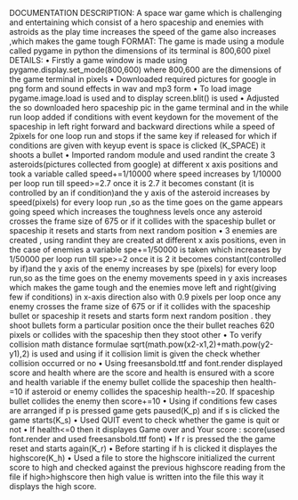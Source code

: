 DOCUMENTATION
DESCRIPTION:
A space war game which is challenging and entertaining which consist of a hero spaceship and enemies with astroids as the play time increases the speed of the game also increases ,which makes the game tough
FORMAT:
The game is made using a module called pygame in python the dimensions of its terminal is 800,600 pixel
DETAILS:
•	Firstly a game window is made using pygame.display.set_mode(800,600) where 800,600 are the dimensions of the game terminal in pixels
•	Downloaded required pictures for google in png form and sound effects in wav and mp3 form
•	To load image pygame.image.load is used and to display screen.blit() is used
•	 Adjusted the so downloaded hero spaceship pic in the game terminal and in the while run loop added if conditions with event keydown for the movement of the spaceship in left right forward and backward directions while a speed of 2pixels for one loop run and stops if the same key if released for which if conditions are given with keyup event is space is clicked (K_SPACE) it shoots a bullet
•	Imported random module and used randint the create 3 asteroids(pictures collected from google) at different x axis positions and took a variable called speed+=1/10000 where speed increases by 1/10000 per loop run till speed>=2.7 once it is 2.7 it becomes constant (it is controlled by an if condition)and the y axis of the asteroid increases by speed(pixels) for every loop run ,so as the time goes on the game appears going speed which increases the toughness levels once any asteroid crosses the frame size of 675 or if it collides with the spaceship bullet or spaceship it resets and starts from next random position
•	 3 enemies are created , using randint they are created at different x axis positions, even in the case of enemies a variable spe+=1/50000 is taken which increases by 1/50000 per loop run till spe>=2 once it is 2 it becomes constant(controlled by if)and the y axis of the enemy increases by spe (pixels) for every loop run,so as the time goes on the enemy movements speed in y axis increases which makes the game tough and the enemies move left and right(giving few if conditions) in x-axis direction also with 0.9 pixels per loop  once any enemy crosses the frame size of 675 or if it collides with the spaceship bullet or spaceship it resets and starts form next random position . they shoot bullets form a particular position once the their bullet reaches 620 pixels or collides with the spaceship then they stoot other 
•	To verify collision math distance formulae sqrt(math.pow(x2-x1,2)+math.pow(y2-y1),2) is used and using if it collision limit is given the check whether collision occurred or no
•	Using freesansbold.ttf and font.render displayed score and health where are the score and health is ensured with a score and health variable if the enemy bullet collide the spaceship then health-=10 if asteroid or enemy collides the spaceship health-=20. If spaceship bullet collides the enemy then score+=10
•	Using if conditions few cases are arranged if p is pressed game gets paused(K_p) and if s is clicked the game starts(K_s)
•	Used QUIT event to check whether the game is quit or not
•	If health<=0 then it displayes Game over and Your score : score(used font.render and used freesansbold.ttf font)
•	If r is pressed the the game reset and starts again(K_r)
•	Before starting if h is clicked it displayes the highscore(K_h)
•	 Used a file to store the highscore  initialized the current score to high and checked against the previous highscore reading from the file if high>highscore then high value is written into the file this way it displays the high score.
